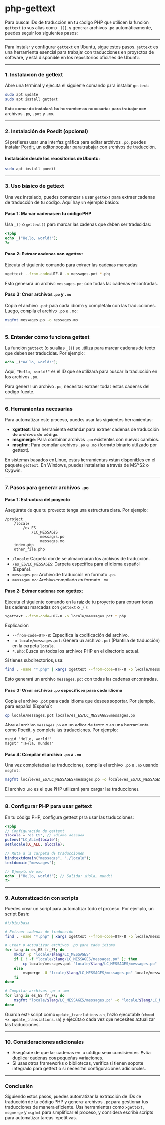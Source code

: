 # php-gettext

Para buscar IDs de traducción en tu código PHP que utilicen la función `gettext` (o sus alias como `_()`), y generar archivos `.po` automáticamente, puedes seguir los siguientes pasos:

---

Para instalar y configurar `gettext` en Ubuntu, sigue estos pasos. `gettext` es una herramienta esencial para trabajar con traducciones en proyectos de software, y está disponible en los repositorios oficiales de Ubuntu.

---

### **1. Instalación de gettext**
Abre una terminal y ejecuta el siguiente comando para instalar `gettext`:

```bash
sudo apt update
sudo apt install gettext
```

Este comando instalará las herramientas necesarias para trabajar con archivos `.po`, `.pot` y `.mo`.

---

### **2. Instalación de Poedit (opcional)**
Si prefieres usar una interfaz gráfica para editar archivos `.po`, puedes instalar [Poedit](https://poedit.net/), un editor popular para trabajar con archivos de traducción.

#### **Instalación desde los repositorios de Ubuntu:**

```bash
sudo apt install poedit
```

---

### **3. Uso básico de gettext**
Una vez instalado, puedes comenzar a usar `gettext` para extraer cadenas de traducción de tu código. Aquí hay un ejemplo básico:

#### **Paso 1: Marcar cadenas en tu código PHP**
Usa `_()` o `gettext()` para marcar las cadenas que deben ser traducidas:

```php
<?php
echo _("Hello, world!");
?>
```

#### **Paso 2: Extraer cadenas con xgettext**
Ejecuta el siguiente comando para extraer las cadenas marcadas:

```bash
xgettext --from-code=UTF-8 -o messages.pot *.php
```

Esto generará un archivo `messages.pot` con todas las cadenas encontradas.

#### **Paso 3: Crear archivos `.po` y `.mo`**
Copia el archivo `.pot` para cada idioma y complétalo con las traducciones. Luego, compila el archivo `.po` a `.mo`:

```bash
msgfmt messages.po -o messages.mo
```

---

### **5. Entender cómo funciona gettext**
La función `gettext` (o su alias `_()`) se utiliza para marcar cadenas de texto que deben ser traducidas. Por ejemplo:

```php
echo _("Hello, world!");
```

Aquí, `"Hello, world!"` es el ID que se utilizará para buscar la traducción en los archivos `.po`.

Para generar un archivo `.po`, necesitas extraer todas estas cadenas del código fuente.

---

### **6. Herramientas necesarias**
Para automatizar este proceso, puedes usar las siguientes herramientas:

- **xgettext**: Una herramienta estándar para extraer cadenas de traducción de archivos de código.
- **msgmerge**: Para combinar archivos `.po` existentes con nuevos cambios.
- **msgfmt**: Para compilar archivos `.po` a `.mo` (formato binario utilizado por gettext).

En sistemas basados en Linux, estas herramientas están disponibles en el paquete `gettext`. En Windows, puedes instalarlas a través de MSYS2 o Cygwin.

---

### **7. Pasos para generar archivos `.po`**

#### **Paso 1: Estructura del proyecto**
Asegúrate de que tu proyecto tenga una estructura clara. Por ejemplo:

```
/project
    /locale
        /es_ES
            /LC_MESSAGES
                messages.po
                messages.mo
    index.php
    other_file.php
```

- `/locale`: Carpeta donde se almacenarán los archivos de traducción.
- `/es_ES/LC_MESSAGES`: Carpeta específica para el idioma español (España).
- `messages.po`: Archivo de traducción en formato `.po`.
- `messages.mo`: Archivo compilado en formato `.mo`.

#### **Paso 2: Extraer cadenas con xgettext**
Ejecuta el siguiente comando en la raíz de tu proyecto para extraer todas las cadenas marcadas con `gettext` o `_()`:

```bash
xgettext --from-code=UTF-8 -o locale/messages.pot *.php
```

Explicación:
- `--from-code=UTF-8`: Especifica la codificación del archivo.
- `-o locale/messages.pot`: Genera un archivo `.pot` (Plantilla de traducción) en la carpeta `locale`.
- `*.php`: Busca en todos los archivos PHP en el directorio actual.

Si tienes subdirectorios, usa:

```bash
find . -name "*.php" | xargs xgettext --from-code=UTF-8 -o locale/messages.pot
```

Esto generará un archivo `messages.pot` con todas las cadenas encontradas.

#### **Paso 3: Crear archivos `.po` específicos para cada idioma**
Copia el archivo `.pot` para cada idioma que desees soportar. Por ejemplo, para español (España):

```bash
cp locale/messages.pot locale/es_ES/LC_MESSAGES/messages.po
```

Abre el archivo `messages.po` en un editor de texto o en una herramienta como Poedit, y completa las traducciones. Por ejemplo:

```po
msgid "Hello, world!"
msgstr "¡Hola, mundo!"
```

#### **Paso 4: Compilar el archivo `.po` a `.mo`**
Una vez completadas las traducciones, compila el archivo `.po` a `.mo` usando `msgfmt`:

```bash
msgfmt locale/es_ES/LC_MESSAGES/messages.po -o locale/es_ES/LC_MESSAGES/messages.mo
```

El archivo `.mo` es el que PHP utilizará para cargar las traducciones.

---

### **8. Configurar PHP para usar gettext**
En tu código PHP, configura gettext para usar las traducciones:

```php
<?php
// Configuración de gettext
$locale = "es_ES"; // Idioma deseado
putenv("LC_ALL=$locale");
setlocale(LC_ALL, $locale);

// Ruta a la carpeta de traducciones
bindtextdomain("messages", "./locale");
textdomain("messages");

// Ejemplo de uso
echo _("Hello, world!"); // Salida: ¡Hola, mundo!
?>
```

---

### **9. Automatización con scripts**
Puedes crear un script para automatizar todo el proceso. Por ejemplo, un script Bash:

```bash
#!/bin/bash

# Extraer cadenas de traducción
find . -name "*.php" | xargs xgettext --from-code=UTF-8 -o locale/messages.pot

# Crear o actualizar archivos .po para cada idioma
for lang in es_ES fr_FR; do
    mkdir -p "locale/$lang/LC_MESSAGES"
    if [ ! -f "locale/$lang/LC_MESSAGES/messages.po" ]; then
        cp locale/messages.pot "locale/$lang/LC_MESSAGES/messages.po"
    else
        msgmerge -U "locale/$lang/LC_MESSAGES/messages.po" locale/messages.pot
    fi
done

# Compilar archivos .po a .mo
for lang in es_ES fr_FR; do
    msgfmt "locale/$lang/LC_MESSAGES/messages.po" -o "locale/$lang/LC_MESSAGES/messages.mo"
done
```

Guarda este script como `update_translations.sh`, hazlo ejecutable (`chmod +x update_translations.sh`) y ejecútalo cada vez que necesites actualizar las traducciones.

---

### **10. Consideraciones adicionales**
- Asegúrate de que las cadenas en tu código sean consistentes. Evita duplicar cadenas con pequeñas variaciones.
- Si usas otros frameworks o bibliotecas, verifica si tienen soporte integrado para gettext o si necesitan configuraciones adicionales.

---

### **Conclusión**
Siguiendo estos pasos, puedes automatizar la extracción de IDs de traducción de tu código PHP y generar archivos `.po` para gestionar tus traducciones de manera eficiente. Usa herramientas como `xgettext`, `msgmerge` y `msgfmt` para simplificar el proceso, y considera escribir scripts para automatizar tareas repetitivas.

